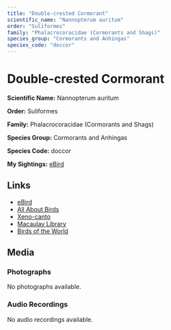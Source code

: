 ```yaml
---
title: "Double-crested Cormorant"
scientific_name: "Nannopterum auritum"
order: "Suliformes"
family: "Phalacrocoracidae (Cormorants and Shags)"
species_group: "Cormorants and Anhingas"
species_code: "doccor"
---
```


# Double-crested Cormorant

**Scientific Name:** Nannopterum auritum

**Order:** Suliformes

**Family:** Phalacrocoracidae (Cormorants and Shags)

**Species Group:** Cormorants and Anhingas

**Species Code:** doccor

**My Sightings:** [eBird](https://ebird.org/lifelist?r=world&time=life&spp=doccor)

## Links
* [eBird](https://ebird.org/species/doccor) 
* [All About Birds](https://www.allaboutbirds.org/guide/doccor) 
* [Xeno-canto](https://www.xeno-canto.org/species/doccor) 
* [Macaulay Library](https://search.macaulaylibrary.org/catalog?taxonCode=doccor&sort=rating_rank_desc)
* [Birds of the World](https://birdsoftheworld.org/bow/species/doccor)

## Media
### Photographs
No photographs available.

### Audio Recordings
No audio recordings available.

